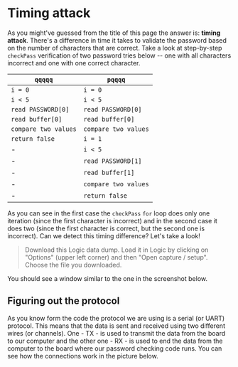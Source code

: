 # Timing attack

As you might've guessed from the title of this page the answer is: **timing attack**. There's a difference in time it takes to validate the password based on the number of characters that are correct. Take a look at step-by-step `checkPass` verification of two password tries below -- one with all characters incorrect and one with one correct character.

`qqqqq` | `pqqqq`
------------ | -------------
`i = 0` | `i = 0`
`i < 5` | `i < 5`
`read PASSWORD[0]` | `read PASSWORD[0]`
`read buffer[0]` | `read buffer[0]`
`compare two values` | `compare two values`
`return false` | `i = 1`
\- | `i < 5`
\- | `read PASSWORD[1]`
\- | `read buffer[1]`
\- | `compare two values`
\- | `return false`

As you can see in the first case the `checkPass` `for` loop does only one iteration (since the first character is incorrect) and in the second case it does two (since the first character is correct, but the second one is incorrect). Can we detect this timing difference? Let's take a look!

> Download this Logic data dump. Load it in Logic by clicking on "Options" (upper left corner) and then "Open capture / setup". Choose the file you downloaded.

You should see a window similar to the one in the screenshot below.

## Figuring out the protocol

As you know form the code the protocol we are using is a serial (or UART) protocol. This means that the data is sent and received using two different wires (or channels). One - TX - is used to transmit the data from the board to our computer and the other one - RX - is used to end the data from the computer to the board where our password checking code runs. You can see how the connections work in the picture below.
